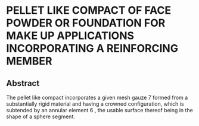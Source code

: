 # PELLET LIKE COMPACT OF FACE POWDER OR FOUNDATION FOR MAKE UP APPLICATIONS INCORPORATING A REINFORCING MEMBER

## Abstract
The pellet like compact incorporates a given mesh gauze 7 formed from a substantially rigid material and having a crowned configuration, which is subtended by an annular element 6 , the usable surface thereof being in the shape of a sphere segment.